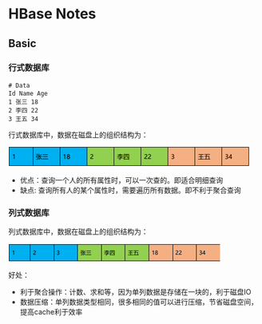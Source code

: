 # HBase Notes

## Basic

### 行式数据库 

```plaintext
# Data
Id Name Age 
1 张三 18 
2 李四 22 
3 王五 34
```

行式数据库中，数据在磁盘上的组织结构为：

![image-20220121160509043](_images/HBaseNotes.assets/image-20220121160509043.png)

- 优点：查询一个人的所有属性时，可以一次查的。即适合明细查询
- 缺点: 查询所有人的某个属性时，需要遍历所有数据。即不利于聚合查询



### 列式数据库

列式数据库中，数据在磁盘上的组织结构为：

![image-20220121160521275](_images/HBaseNotes.assets/image-20220121160521275.png)

好处：

- 利于聚合操作：计数、求和等，因为单列数据是存储在一块的，利于磁盘IO
- 数据压缩：单列数据类型相同，很多相同的值可以进行压缩，节省磁盘空间，提高cache利于效率











